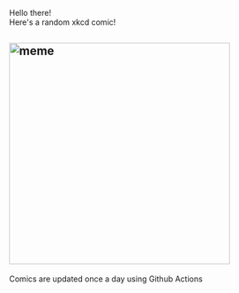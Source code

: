 Hello there! <br>Here's a random xkcd comic!<br>
## <img src="https://imgs.xkcd.com/comics/1921_fact_checker.png" alt="meme" width="400"/><br>
Comics are updated once a day using Github Actions